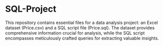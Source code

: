 # SQL-Project
This repository contains essential files for a data analysis project: an Excel dataset (Price.csv) and a SQL script file (Price.sql). The dataset provides comprehensive information crucial for analysis, while the SQL script encompasses meticulously crafted queries for extracting valuable insights.
